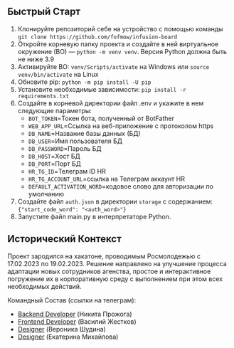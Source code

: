 ## Быстрый Старт
1. Клонируйте репозиторий себе на устройство с помощью команды 
`git clone https://github.com/fofmow/infusion-board `
2. Откройте корневую папку проекта и создайте в ней виртуальное окружение (ВО) —
`python -m venv venv`. Версия Python должна быть не ниже 3.9
3. Активируйте ВО: `venv/Scripts/activate` на Windows или `source venv/bin/activate` на Linux
4. Обновите pip: `python -m pip install -U pip`
5. Установите необходимые зависимости: `pip install -r requirements.txt`
6. Создайте в корневой директории файл .env и укажите в нем следующие параметры:
   * `BOT_TOKEN`=Токен бота, полученный от BotFather
   * `WEB_APP_URL`=Ссылка на веб-приложение с протоколом https
   * `DB_NAME`=Название базы данных (БД)
   * `DB_USER`=Имя пользователя БД
   * `DB_PASSWORD`=Пароль БД
   * `DB_HOST`=Хост БД
   * `DB_PORT`=Порт БД
   * `HR_TG_ID`=Телеграм ID HR
   * `HR_TG_ACCOUNT_URL`=ссылка на Телеграм аккаунт HR
   * `DEFAULT_ACTIVATION_WORD`=кодовое слово для авторизации по умолчанию
7. Создайте файл `auth.json` в директории `storage` c содержанием: `{"start_code_word": "<auth_word>"}`
8. Запустите файл main.py в интерпретаторе Python.


## Исторический Контекст
Проект зародился на хакатоне, проводимым Росмолодежью с 17.02.2023 по 19.02.2023. 
Решение направлено на улучшение процесса адаптации новых сотрудников агенства, простое 
и интерактивное погружение их в корпоративную среду c выполнением при этом всех необходимых действий.

Командный Состав (ссылки на телеграм):
- [Backend Developer](https://t.me/fofmow) (Никита Прожога)
- [Frontend Developer](https://t.me/just_vv) (Василий Жестков)
- [Designer](https://t.me/Nikky3004) (Вероника Шудина)
- [Designer](https://t.me/Ekaterinaovm) (Екатерина Михайлова)


